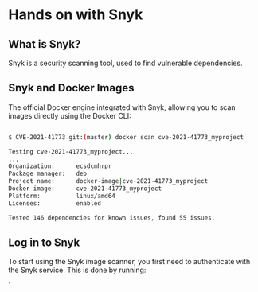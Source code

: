 # Hands on with Snyk

## What is Snyk?

Snyk is a security scanning tool, used to find vulnerable dependencies. 

## Snyk and Docker Images

The official Docker engine integrated with Snyk, allowing you to scan images directly using the Docker CLI:

```bash

$ CVE-2021-41773 git:(master) docker scan cve-2021-41773_myproject            

Testing cve-2021-41773_myproject...
...
Organization:      ecsdcmhrpr
Package manager:   deb
Project name:      docker-image|cve-2021-41773_myproject
Docker image:      cve-2021-41773_myproject
Platform:          linux/amd64
Licenses:          enabled

Tested 146 dependencies for known issues, found 55 issues.
```

## Log in to Snyk

To start using the Snyk image scanner, you first need to authenticate with the Snyk service. This is done by running:

`